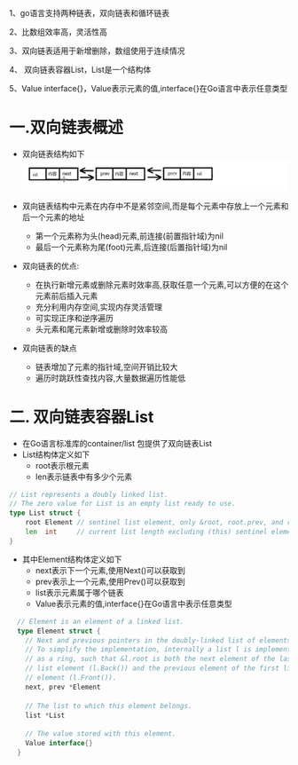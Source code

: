 1、go语言支持两种链表，双向链表和循环链表

2、比数组效率高，灵活性高

3、双向链表适用于新增删除，数组使用于连续情况

4、  双向链表容器List，List是一个结构体

5、Value interface{}，Value表示元素的值,interface{}在Go语言中表示任意类型



# 一.双向链表概述

* 双向链表结构如下
  ![双向链表](images/2_5_15_lianbiao.png)

* 双向链表结构中元素在内存中不是紧邻空间,而是每个元素中存放上一个元素和后一个元素的地址

  * 第一个元素称为头(head)元素,前连接(前置指针域)为nil
  * 最后一个元素称为尾(foot)元素,后连接(后置指针域)为nil

* 双向链表的优点:

  * 在执行新增元素或删除元素时效率高,获取任意一个元素,可以方便的在这个元素前后插入元素
  * 充分利用内存空间,实现内存灵活管理
  * 可实现正序和逆序遍历
  * 头元素和尾元素新增或删除时效率较高

* 双向链表的缺点

  * 链表增加了元素的指针域,空间开销比较大
  * 遍历时跳跃性查找内容,大量数据遍历性能低
# 二. 双向链表容器List
* 在Go语言标准库的container/list 包提供了双向链表List
* List结构体定义如下
  * root表示根元素
  * len表示链表中有多少个元素
```Go
// List represents a doubly linked list.
// The zero value for List is an empty list ready to use.
type List struct {
	root Element // sentinel list element, only &root, root.prev, and root.next are used
	len  int     // current list length excluding (this) sentinel element
}
```

* 其中Element结构体定义如下
  * next表示下一个元素,使用Next()可以获取到
  * prev表示上一个元素,使用Prev()可以获取到
  * list表示元素属于哪个链表
  * Value表示元素的值,interface{}在Go语言中表示任意类型
```Go
  // Element is an element of a linked list.
  type Element struct {
  	// Next and previous pointers in the doubly-linked list of elements.
  	// To simplify the implementation, internally a list l is implemented
  	// as a ring, such that &l.root is both the next element of the last
  	// list element (l.Back()) and the previous element of the first list
  	// element (l.Front()).
  	next, prev *Element

  	// The list to which this element belongs.
  	list *List

  	// The value stored with this element.
  	Value interface{}
  }
```